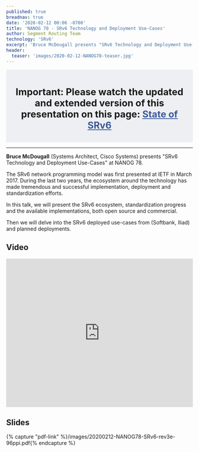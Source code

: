 ```yaml
---
published: true
breadnav: true
date: '2020-02-12 00:06 -0700'
title: 'NANOG 78 - SRv6 Technology and Deployment Use-Cases'
author: Segment Routing Team
technology: 'SRv6'
excerpt: 'Bruce McDougall presents "SRv6 Technology and Deployment Use-Cases" at NANOG 78'
header:
  teaser: 'images/2020-02-12-NANOG78-teaser.jpg'
---
```


<div class="notice" style="padding: 10px 10px 10px; background-color:#edeff2">
<h2 style="font-size: 1.8em;" align="center"><strong>Important:</strong> Please watch the updated and extended version of this presentation on this page: <a href="/srv6-status/" style="color: #3b5998;" align="center">State of SRv6</a></h2>
</div>

----

**Bruce McDougall** (Systems Architect, Cisco Systems) presents "SRv6 Technology and Deployment Use-Cases" at NANOG 78.

The SRv6 network programming model was first presented at IETF in March 2017. During the last two years, the ecosystem around the technology has made tremendous and successful implementation, deployment and standardization efforts.

In this talk, we will present the SRv6 ecosystem, standardization progress and the available implementations, both open source and commercial.

Then we will delve into the SRv6 deployed use-cases from (Softbank, Iliad) and planned deployments.

## Video
<iframe width="100%" height="400px" src="https://www.youtube.com/embed/KtXcy_0q8qs" frameborder="0" allowfullscreen></iframe>

## Slides

{% capture "pdf-link" %}/images/20200212-NANOG78-SRv6-rev3e-96ppi.pdf{% endcapture %}
<script src="{{ 'assets/js/pdfobject.min.js' | relative_url }}"></script>
<div class="fitvidsignore" id="pdf"></div>
<script>PDFObject.embed(" {{ pdf-link }} ", "#pdf", {height: "21.5em", width: "31.3em"});</script>
